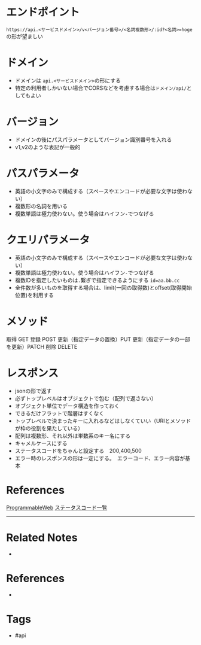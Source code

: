 # エンドポイント
`https://api.<サービスドメイン>/v<バージョン番号>/<名詞複数形>/:id?<名詞>=hoge`  
の形が望ましい

# ドメイン
- ドメインは `api.<サービスドメイン>`の形にする
- 特定の利用者しかいない場合でCORSなどを考慮する場合は`ドメイン/api/`としてもよい

# バージョン
- ドメインの後にパスパラメータとしてバージョン識別番号を入れる
- v1,v2のような表記が一般的

# パスパラメータ
- 英語の小文字のみで構成する（スペースやエンコードが必要な文字は使わない）
- 複数形の名詞を用いる
- 複数単語は極力使わない。使う場合はハイフン`-`でつなげる

# クエリパラメータ
- 英語の小文字のみで構成する（スペースやエンコードが必要な文字は使わない）
- 複数単語は極力使わない。使う場合はハイフン`-`でつなげる
- 複数IDを指定したいものは`.`繋ぎで指定できるようにする `id=aa.bb.cc`
- 全件数が多いものを取得する場合は、limit(一回の取得数)とoffset(取得開始位置)を利用する

# メソッド
取得 GET
登録 POST
更新（指定データの置換）PUT
更新（指定データの一部を更新）PATCH
削除 DELETE

# レスポンス

-   jsonの形で返す
-   必ずトップレベルはオブジェクトで包む（配列で返さない）
-   オブジェクト単位でデータ構造を作っておく
-   できるだけフラットで階層はすくなく
-   トップレベルで決まったキーに入れるなどはしなくていい（URIとメソッドが枠の役割を果たしている）
-   配列は複数形、それ以外は単数系のキー名にする
-   キャメルケースにする
-   ステータスコードをちゃんと設定する　200,400,500
-   エラー時のレスポンスの形は一定にする。　エラーコード、エラー内容が基本


# References
[ProgrammableWeb](https://www.programmableweb.com/category/all/apis)
[ステータスコード一覧](https://developer.mozilla.org/ja/docs/Web/HTTP/Status)

---
# Related Notes
- 

# References
- 

# Tags
- #api 
